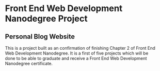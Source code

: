 <h1>Front End Web Development Nanodegree Project</h1>
  <h2>Personal Blog Website</h2>
    <p>This is a project built as an confirmation of finishing Chapter 2 of Front End Web Development Nanodegree. It is a first of five projects which will be done to be able to graduate and receive a Front End Web Development Nanodegree certificate.
    </p> 
